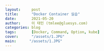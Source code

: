 ```yaml
---
layout:     post
title:      "Docker Container 실습"
date:       2021-05-20 
author:     이 태민 (tmlee@gluesys.com)
categories: blog
tags:       [Docker, Command, Option, kube]
cover:      "/assets/1.JPG"
main:      "/assets/1.JPG"
---
```

